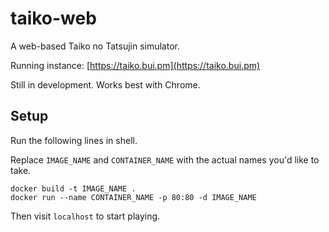 # taiko-web
A web-based Taiko no Tatsujin simulator.

Running instance: [https://taiko.bui.pm](https://taiko.bui.pm)

Still in development. Works best with Chrome.

## Setup

Run the following lines in shell.

Replace `IMAGE_NAME` and `CONTAINER_NAME` with the actual names you'd like to take.

``` {sh}
docker build -t IMAGE_NAME .
docker run --name CONTAINER_NAME -p 80:80 -d IMAGE_NAME
```

Then visit `localhost` to start playing.
